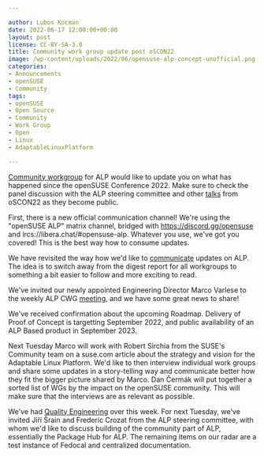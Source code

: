 ```yaml
---

author: Lubos Kocman
date: 2022-06-17 12:00:00+00:00
layout: post
license: CC-BY-SA-3.0
title: Community work group update post oSCON22
image: /wp-content/uploads/2022/06/opensuse-alp-concept-unofficial.png
categories:
- Announcements
- openSUSE
- Community
tags:
- openSUSE
- Open Source
- Community
- Work Group
- Open
- Linux
- AdaptableLinuxPlatform

---
```


[Community workgroup](https://en.opensuse.org/openSUSE:ALP/Workgroups/Community) for ALP would like to update you on what has happened since the openSUSE Conference 2022. Make sure to check the panel discussion with the ALP steering committee and other [talks](https://www.youtube.com/playlist?list=PL_AMhvchzBae22JG6CeBsSpjdrgMaeyN7) from oSCON22 as they become public.

First, there is a new official communication channel! We're using the "openSUSE ALP" matrix channel, bridged with https://discord.gg/opensuse and ircs://libera.chat/#opensuse-alp. Whatever you use, we've got you covered! This is the best way how to consume updates.

We have revisited the way how we'd like to [communicate](https://news.opensuse.org/2022/06/15/community-aims-to-grow-comms-marketing-team/) updates on ALP. The idea is to switch away from the digest report for all workgroups to something a bit easier to follow and more exciting to read.

We've invited our newly appointed Engineering Director Marco Varlese to the weekly ALP CWG [meeting](https://etherpad.opensuse.org/p/weeklymeeting20220607), and we have some great news to share!

We've received confirmation about the upcoming Roadmap. Delivery of Proof of Concept is targetting September 2022, and public availability of an ALP Based product in September 2023.

Next Tuesday Marco will work with Robert Sirchia from the SUSE's Community team on a suse.com article about the strategy and vision for the Adaptable Linux Platform. We'd like to then interview individual work groups and share some updates in a story-telling way and communicate better how they fit the bigger picture shared by Marco. Dan Čermák will put together a sorted list of WGs by the impact on the openSUSE community. This will make sure that the interviews are as relevant as possible.

We've had [Quality Engineering](https://news.opensuse.org/2022/06/16/ALP-Quality-Engineering-update/) over this week. For next Tuesday, we've invited Jiří Šrain and Frederic Crozat from the ALP steering committee, with whom we'd like to discuss building of the community part of ALP, essentially the Package Hub for ALP. The remaining items on our radar are a test instance of Fedocal and centralized documentation.
